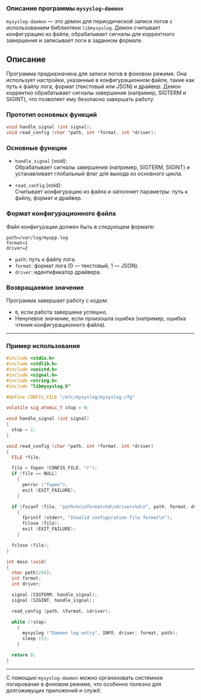 ### Описание программы `mysyslog-daemon`

`mysyslog-daemon` — это демон для периодической записи логов с использованием библиотеки `libmysyslog`. Демон считывает конфигурацию из файла, обрабатывает сигналы для корректного завершения и записывает логи в заданном формате.

## Описание

Программа предназначена для записи логов в фоновом режиме. Она использует настройки, указанные в конфигурационном файле, такие как путь к файлу лога, формат (текстовый или JSON) и драйвер. Демон корректно обрабатывает сигналы завершения (например, SIGTERM и SIGINT), что позволяет ему безопасно завершать работу.

### Прототип основных функций

```c
void handle_signal (int signal);
void read_config (char *path, int *format, int *driver);
```

### Основные функции

- `handle_signal` (void):  
  Обрабатывает сигналы завершения (например, SIGTERM, SIGINT) и устанавливает глобальный флаг для выхода из основного цикла.

- `read_config` (void):  
  Считывает конфигурацию из файла и заполняет параметры: путь к файлу, формат и драйвер.

### Формат конфигурационного файла

Файл конфигурации должен быть в следующем формате:

```
path=/var/log/myapp.log
format=1
driver=2
```

- `path`: путь к файлу лога.
- `format`: формат лога (0 — текстовый, 1 — JSON).
- `driver`: идентификатор драйвера.

### Возвращаемое значение

Программа завершает работу с кодом:

- `0`, если работа завершена успешно.
- Ненулевое значение, если произошла ошибка (например, ошибка чтения конфигурационного файла).

---

### Пример использования

```c
#include <stdio.h>
#include <stdlib.h>
#include <unistd.h>
#include <signal.h>
#include <string.h>
#include "libmysyslog.h"

#define CONFIG_FILE "/etc/mysyslog/mysyslog.cfg"

volatile sig_atomic_t stop = 0;

void handle_signal (int signal)
{
  stop = 1;
}

void read_config (char *path, int *format, int *driver)
{
  FILE *file;

  file = fopen (CONFIG_FILE, "r");
  if (file == NULL)
    {
      perror ("fopen");
      exit (EXIT_FAILURE);
    }

  if (fscanf (file, "path=%s\nformat=%d\ndriver=%d\n", path, format, driver) != 3)
    {
      fprintf (stderr, "Invalid configuration file format\n");
      fclose (file);
      exit (EXIT_FAILURE);
    }

  fclose (file);
}

int main (void)
{
  char path[256];
  int format;
  int driver;

  signal (SIGTERM, handle_signal);
  signal (SIGINT, handle_signal);

  read_config (path, &format, &driver);

  while (!stop)
    {
      mysyslog ("Daemon log entry", INFO, driver, format, path);
      sleep (5);
    }

  return 0;
}
```


---

С помощью `mysyslog-daemon` можно организовать системное логирование в фоновом режиме, что особенно полезно для долгоживущих приложений и служб.

